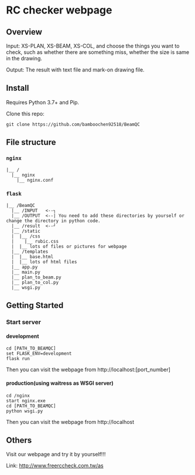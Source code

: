 # RC checker webpage

## Overview

Input: XS-PLAN, XS-BEAM, XS-COL, and choose the things you want to check, such as whether there are something miss, whether the size is same in the drawing. 

Output: The result with text file and mark-on drawing file. 

## Install

Requires Python 3.7+ and Pip. 

Clone this repo: 
```
git clone https://github.com/bamboochen92518/BeamQC
```

## File structure
### `nginx`
```
|__ /
  |__ nginx
    |__ nginx.conf
```
### `flask`
```
|__ /BeamQC
  |__ /INPUT   <--┐
  |__ /OUTPUT  <--| You need to add these directories by yourself or change the directory in python code. 
  |__ /result  <--┘
  |__ /static
  |  |__ /css
  |    |__ rubic.css
  |  |__ lots of files or pictures for webpage
  |__ /templates 
  |  |__ base.html
  |  |__ lots of html files
  |__ app.py
  |__ main.py
  |__ plan_to_beam.py
  |__ plan_to_col.py
  |__ wsgi.py
```

## Getting Started

### Start server

#### development
```
cd [PATH_TO_BEAMQC]
set FLASK_ENV=development
flask run
```
Then you can visit the webpage from http://localhost:[port_number]

#### production(using waitress as WSGI server)
```
cd /nginx
start nginx.exe
cd [PATH_TO_BEAMQC]
python wsgi.py
```
Then you can visit the webpage from http://localhost

## Others

Visit our webpage and try it by yourself!!!

Link: http://www.freerccheck.com.tw/as
